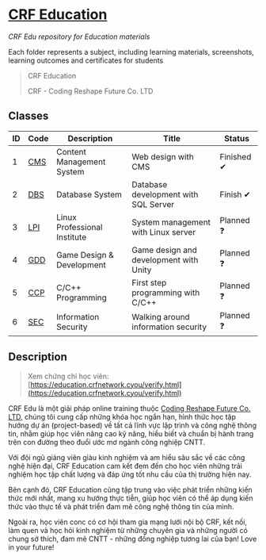 # [CRF Education](https://education.crfnetwork.cyou/verify.html)

*CRF Edu repository for Education materials*

Each folder represents a subject, including learning materials, screenshots, learning outcomes and certificates for students

> CRF Education
>
> CRF - Coding Reshape Future Co. LTD

## Classes

| ID | Code | Description | Title | Status |
| --- | --- | --- | --- | --- |
| 1 | [CMS](./CMS) | Content Management System | Web design with CMS | Finished ✔ |
| 2 | [DBS](./DBS) | Database System | Database development with SQL Server | Finish ✔ |
| 3 | [LPI](./LPI) | Linux Professional Institute | System management with Linux server | Planned ❓ |
| 4 | [GDD](./GDD) | Game Design & Development | Game design and development with Unity | Planned ❓ |
| 5 | [CCP](./CPP) | C/C++ Programming | First step programming with C/C++ | Planned ❓ |
| 6 | [SEC](./SEC) | Information Security | Walking around information security | Planned ❓ |

## Description

> Xem chứng chỉ học viên: [https://education.crfnetwork.cyou/verify.html](https://education.crfnetwork.cyou/verify.html)

CRF Edu là một giải pháp online training thuộc [Coding Reshape Future Co. LTD](https://www.crfnetwork.cyou/), chúng tôi cung cấp những khóa học ngắn hạn, hình thức học tập hướng dự án (project-based) về tất cả lĩnh vực lập trình và công nghệ thông tin, nhằm giúp học viên nâng cao kỹ năng, hiểu biết và chuẩn bị hành trang trên con đường theo đuổi ước mơ ngành công nghiệp CNTT.

Với đội ngũ giảng viên giàu kinh nghiệm và am hiểu sâu sắc về các công nghệ hiện đại, CRF Education cam kết đem đến cho học viên những trải nghiệm học tập chất lượng và đáp ứng tốt nhu cầu của thị trường hiện nay.

Bên cạnh đó, CRF Education cũng tập trung vào việc phát triển những kiến thức mới nhất, mang xu hướng thực tiễn, giúp học viên có thể áp dụng kiến thức vào thực tế và phát triển đam mê công nghệ thông tin của mình.

Ngoài ra, học viên conc có cơ hội tham gia mạng lưới nội bộ CRF, kết nối, làm quen và học hỏi kinh nghiệm từ những chuyên gia và những người có chung sở thích, đam mê CNTT - những đồng nghiệp tương lai của bạn! Love in your future!
